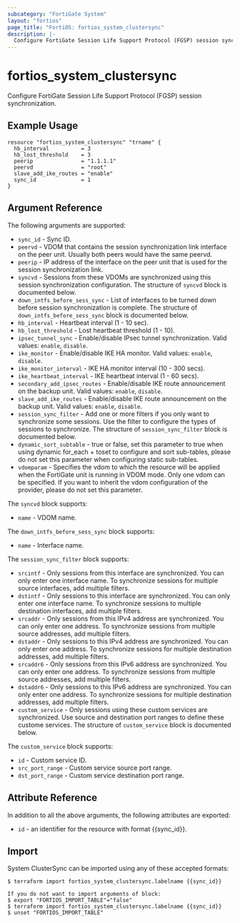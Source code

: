 ```yaml
---
subcategory: "FortiGate System"
layout: "fortios"
page_title: "FortiOS: fortios_system_clustersync"
description: |-
  Configure FortiGate Session Life Support Protocol (FGSP) session synchronization.
---
```


# fortios_system_clustersync
Configure FortiGate Session Life Support Protocol (FGSP) session synchronization.

## Example Usage

```hcl
resource "fortios_system_clustersync" "trname" {
  hb_interval          = 3
  hb_lost_threshold    = 3
  peerip               = "1.1.1.1"
  peervd               = "root"
  slave_add_ike_routes = "enable"
  sync_id              = 1
}
```

## Argument Reference

The following arguments are supported:

* `sync_id` - Sync ID.
* `peervd` - VDOM that contains the session synchronization link interface on the peer unit. Usually both peers would have the same peervd.
* `peerip` - IP address of the interface on the peer unit that is used for the session synchronization link.
* `syncvd` - Sessions from these VDOMs are synchronized using this session synchronization configuration. The structure of `syncvd` block is documented below.
* `down_intfs_before_sess_sync` - List of interfaces to be turned down before session synchronization is complete. The structure of `down_intfs_before_sess_sync` block is documented below.
* `hb_interval` - Heartbeat interval (1 - 10 sec).
* `hb_lost_threshold` - Lost heartbeat threshold (1 - 10).
* `ipsec_tunnel_sync` - Enable/disable IPsec tunnel synchronization. Valid values: `enable`, `disable`.
* `ike_monitor` - Enable/disable IKE HA monitor. Valid values: `enable`, `disable`.
* `ike_monitor_interval` - IKE HA monitor interval (10 - 300 secs).
* `ike_heartbeat_interval` - IKE heartbeat interval (1 - 60 secs).
* `secondary_add_ipsec_routes` - Enable/disable IKE route announcement on the backup unit. Valid values: `enable`, `disable`.
* `slave_add_ike_routes` - Enable/disable IKE route announcement on the backup unit. Valid values: `enable`, `disable`.
* `session_sync_filter` - Add one or more filters if you only want to synchronize some sessions. Use the filter to configure the types of sessions to synchronize. The structure of `session_sync_filter` block is documented below.
* `dynamic_sort_subtable` - true or false, set this parameter to true when using dynamic for_each + toset to configure and sort sub-tables, please do not set this parameter when configuring static sub-tables.
* `vdomparam` - Specifies the vdom to which the resource will be applied when the FortiGate unit is running in VDOM mode. Only one vdom can be specified. If you want to inherit the vdom configuration of the provider, please do not set this parameter.

The `syncvd` block supports:

* `name` - VDOM name.

The `down_intfs_before_sess_sync` block supports:

* `name` - Interface name.

The `session_sync_filter` block supports:

* `srcintf` - Only sessions from this interface are synchronized. You can only enter one interface name. To synchronize sessions for multiple source interfaces, add multiple filters.
* `dstintf` - Only sessions to this interface are synchronized. You can only enter one interface name. To synchronize sessions to multiple destination interfaces, add multiple filters.
* `srcaddr` - Only sessions from this IPv4 address are synchronized. You can only enter one address. To synchronize sessions from multiple source addresses, add multiple filters.
* `dstaddr` - Only sessions to this IPv4 address are synchronized. You can only enter one address. To synchronize sessions for multiple destination addresses, add multiple filters.
* `srcaddr6` - Only sessions from this IPv6 address are synchronized. You can only enter one address. To synchronize sessions from multiple source addresses, add multiple filters.
* `dstaddr6` - Only sessions to this IPv6 address are synchronized. You can only enter one address. To synchronize sessions for multiple destination addresses, add multiple filters.
* `custom_service` - Only sessions using these custom services are synchronized. Use source and destination port ranges to define these custome services. The structure of `custom_service` block is documented below.

The `custom_service` block supports:

* `id` - Custom service ID.
* `src_port_range` - Custom service source port range.
* `dst_port_range` - Custom service destination port range.


## Attribute Reference

In addition to all the above arguments, the following attributes are exported:
* `id` - an identifier for the resource with format {{sync_id}}.

## Import

System ClusterSync can be imported using any of these accepted formats:
```
$ terraform import fortios_system_clustersync.labelname {{sync_id}}

If you do not want to import arguments of block:
$ export "FORTIOS_IMPORT_TABLE"="false"
$ terraform import fortios_system_clustersync.labelname {{sync_id}}
$ unset "FORTIOS_IMPORT_TABLE"
```
